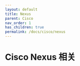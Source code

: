 ```yaml
---
layout: default
title: Nexus
parent: Cisco
nav_order: 1
has_children: true
permalink: /docs/cisco/nexus
---
```


# Cisco Nexus 相关

